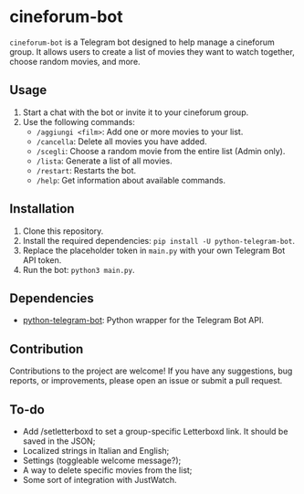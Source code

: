 # cineforum-bot
`cineforum-bot` is a Telegram bot designed to help manage a cineforum group. It allows users to create a list of movies they want to watch together, choose random movies, and more.

## Usage
1. Start a chat with the bot or invite it to your cineforum group.
2. Use the following commands:
   - `/aggiungi <film>`: Add one or more movies to your list.
   - `/cancella`: Delete all movies you have added.
   - `/scegli`: Choose a random movie from the entire list (Admin only).
   - `/lista`: Generate a list of all movies.
   - `/restart`: Restarts the bot.
   - `/help`: Get information about available commands.

## Installation
1. Clone this repository.
2. Install the required dependencies: `pip install -U python-telegram-bot`.
3. Replace the placeholder token in `main.py` with your own Telegram Bot API token.
4. Run the bot: `python3 main.py`.

## Dependencies
- [python-telegram-bot](https://python-telegram-bot.readthedocs.io/): Python wrapper for the Telegram Bot API.

## Contribution
Contributions to the project are welcome! If you have any suggestions, bug reports, or improvements, please open an issue or submit a pull request.

## To-do
- Add /setletterboxd to set a group-specific Letterboxd link. It should be saved in the JSON;
- Localized strings in Italian and English;
- Settings (toggleable welcome message?);
- A way to delete specific movies from the list;
- Some sort of integration with JustWatch.
